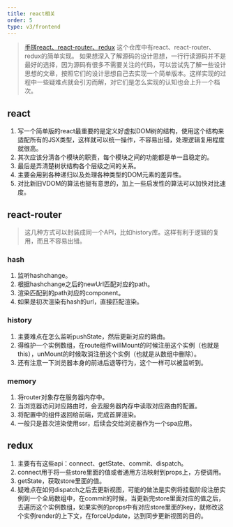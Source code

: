 ```yaml
---
title: react相关
order: 5
type: v3/frontend
---
```


> [手搓react、react-router、redux](https://github.com/mallow-fight/mini-react)
> 这个仓库中有react、react-router、redux的简单实现。
> 如果想深入了解源码的设计思想，一行行读源码并不是最好的选择，因为源码有很多不需要关注的代码，可以尝试先了解一些设计思想的文章，按照它们的设计思想自己去实现一个简单版本。这样实现的过程中一些疑难点就会引刃而解，对它们是怎么实现的认知也会上升一个档次。

## react

1. 写一个简单版的react最重要的是定义好虚拟DOM树的结构，使用这个结构来适配所有的JSX类型，这样就可以统一操作，不容易出错，处理逻辑复用程度就很高。
2. 其次应该分清各个模块的职责，每个模块之间的功能都是单一且稳定的。
3. 最后是弄清楚树状结构各个层级之间的关系。
4. 主要会用到各种递归以及处理各种类型的DOM元素的差异性。
5. 对比新旧VDOM的算法也挺有意思的，加上一些启发性的算法可以加快对比速度。

## react-router

> 这几种方式可以封装成同一个API，比如history库。这样有利于逻辑的复用，而且不容易出错。

### hash

1. 监听hashchange。
2. 根据hashchange之后的newUrl匹配对应的path。
3. 渲染匹配到的path对应的component。
4. 如果是初次渲染有hash的url，直接匹配渲染。

### history

1. 主要难点在怎么监听pushState，然后更新对应的路由。
2. 得维护一个实例数组，在route组件willMount的时候注册这个实例（也就是this），unMount的时候取消注册这个实例（也就是从数组中删除）。
3. 还有注意一下浏览器本身的前进后退等行为，这个一样可以被监听到。

### memory

1. 将router对象存在服务器内存中。
2. 当浏览器访问对应路由时，会去服务器内存中读取对应路由的配置。
3. 将配置中的组件返回给前端，完成首屏渲染。
4. 一般只是首次渲染使用ssr，后续会交给浏览器作为一个spa应用。

## redux

1. 主要有有这些api：connect、getState、commit、dispatch。
2. connect用于将一些store里面的值或者通用方法映射到props上，方便调用。
3. getState，获取store里面的值。
4. 疑难点在如何dispatch之后去更新视图，可能的做法是实例将挂载阶段注册实例到一个全局数组中，在commit的时候，当更新完store里面对应的值之后，去遍历这个实例数组，如果实例的props中有对应store里面的key，就修改这个实例render的上下文，在forceUpdate，达到同步更新视图的目的。
